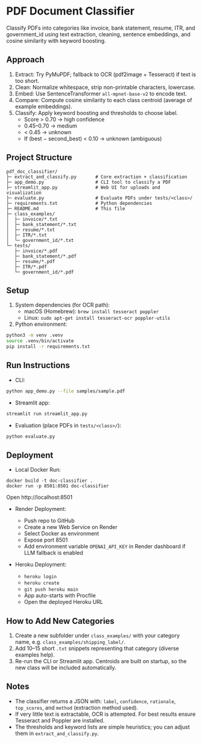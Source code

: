 # PDF Document Classifier

Classify PDFs into categories like invoice, bank statement, resume, ITR, and government_id using text extraction, cleaning, sentence embeddings, and cosine similarity with keyword boosting.

## Approach

1. Extract: Try PyMuPDF; fallback to OCR (pdf2image + Tesseract) if text is too short.
2. Clean: Normalize whitespace, strip non-printable characters, lowercase.
3. Embed: Use SentenceTransformer `all-mpnet-base-v2` to encode text.
4. Compare: Compute cosine similarity to each class centroid (average of example embeddings).
5. Classify: Apply keyword boosting and thresholds to choose label.
   - Score > 0.70 → high confidence
   - 0.45–0.70 → medium
   - < 0.45 → unknown
   - If (best − second_best) < 0.10 → unknown (ambiguous)

## Project Structure

```
pdf_doc_classifier/
├─ extract_and_classify.py       # Core extraction + classification
├─ app_demo.py                   # CLI tool to classify a PDF
├─ streamlit_app.py              # Web UI for uploads and visualization
├─ evaluate.py                   # Evaluate PDFs under tests/<class>/
├─ requirements.txt              # Python dependencies
├─ README.md                     # This file
├─ class_examples/
│  ├─ invoice/*.txt
│  ├─ bank_statement/*.txt
│  ├─ resume/*.txt
│  ├─ ITR/*.txt
│  └─ government_id/*.txt
└─ tests/
   ├─ invoice/*.pdf
   ├─ bank_statement/*.pdf
   ├─ resume/*.pdf
   ├─ ITR/*.pdf
   └─ government_id/*.pdf
```

## Setup

1. System dependencies (for OCR path):
   - macOS (Homebrew): `brew install tesseract poppler`
   - Linux: `sudo apt-get install tesseract-ocr poppler-utils`
2. Python environment:

```bash
python3 -m venv .venv
source .venv/bin/activate
pip install -r requirements.txt
```

## Run Instructions

- CLI:

```bash
python app_demo.py --file samples/sample.pdf
```

- Streamlit app:

```bash
streamlit run streamlit_app.py
```

- Evaluation (place PDFs in `tests/<class>/`):

```bash
python evaluate.py
```

## Deployment

- Local Docker Run:

```
docker build -t doc-classifier .
docker run -p 8501:8501 doc-classifier
```

Open http://localhost:8501

- Render Deployment:
  - Push repo to GitHub
  - Create a new Web Service on Render
  - Select Docker as environment
  - Expose port 8501
  - Add environment variable `OPENAI_API_KEY` in Render dashboard if LLM fallback is enabled

- Heroku Deployment:
  - `heroku login`
  - `heroku create`
  - `git push heroku main`
  - App auto-starts with Procfile
  - Open the deployed Heroku URL

## How to Add New Categories

1. Create a new subfolder under `class_examples/` with your category name, e.g. `class_examples/shipping_label/`.
2. Add 10–15 short `.txt` snippets representing that category (diverse examples help).
3. Re-run the CLI or Streamlit app. Centroids are built on startup, so the new class will be included automatically.

## Notes

- The classifier returns a JSON with: `label`, `confidence`, `rationale`, `top_scores`, and `method` (extraction method used).
- If very little text is extractable, OCR is attempted. For best results ensure Tesseract and Poppler are installed.
- The thresholds and keyword lists are simple heuristics; you can adjust them in `extract_and_classify.py`.
